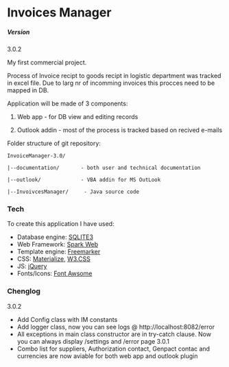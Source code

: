 # Invoices Manager 
##### Version
3.0.2

My first commercial project.

Process of Invoice recipt to goods recipt in logistic department was tracked in excel file. Due to larg nr of incomming invoices this procces need to be mapped in DB.

Application will be made of 3 components:

1. Web app - for DB view and editing records

2. Outlook addin - most of the process is tracked based on recived e-mails

Folder structure of git repository:

    InvoiceManager-3.0/

    |--documentation/       - both user and technical documentation     
  
    |--outlook/             - VBA addin for MS OutLook
  
    |--InvoivcesManager/     - Java source code

### Tech
To create this application I have used:
* Database engine: [SQLITE3]
* Web Framework: [Spark Web]
* Template engine: [Freemarker]
* CSS: [Materialize], [W3.CSS]
* JS: [jQuery]
* Fonts/Icons: [Font Awsome] 

[SQLITE3]: <https://www.sqlite.org/>
[Spark Web]: <http://sparkjava.com/>
[Freemarker]: <http://freemarker.org/>
[Materialize]: <http://materializecss.com/>
[W3.CSS]: <http://www.w3schools.com/w3css/default.asp>
[jQuery]: <http://jquery.com>
[Font Awsome]: <http://fontawesome.io/icons/>

### Chenglog
3.0.2
* Add Config class with IM constants
* Add logger class, now you can see logs @ http://localhost:8082/error
* All exceptions in main class constructor are in try-catch clause. Now you can always display /settings and /error page
3.0.1
* Combo list for suppliers, Authorization contact, Genpact contac and currencies are now aviable for both web app and outlook plugin
